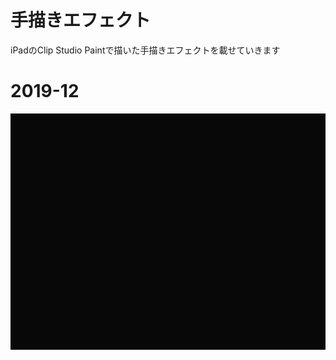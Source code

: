 # 手描きエフェクト
iPadのClip Studio Paintで描いた手描きエフェクトを載せていきます

# 2019-12
<!-- <img width = 250px, src = "images/2019-12/bubble.gif" alt="hi" class="inline"/> -->
![Bubble](images/2019-12/bubble.gif)

<!-- <img width = 250px, src = "images/2019-12/bubble.gif" >
<img width = 250px, src = "images/2019-12/liquid.gif" >
<img width = 250px, src = "images/2019-12/pigeon.gif" >
<img width = 250px, src = "images/2019-12/thunder_ball.gif" >
<br>
<br>

# 2020-04
<img width = 250px, src = "images/2020-04/thunder.gif" >
<img width = 250px, src = "images/2020-04/persona5_fire.gif" >
 -->
